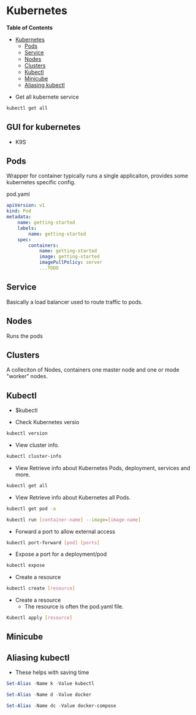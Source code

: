 # Kubernetes
<!-- markdown-toc start - Don't edit this section. Run M-x markdown-toc-refresh-toc -->
**Table of Contents**

- [Kubernetes](#kubernetes)
    - [Pods](#pods)
    - [Service](#service)
    - [Nodes](#nodes)
    - [Clusters](#clusters)
    - [Kubectl](#kubectl)
    - [Minicube](#minicube)
    - [Aliasing kubectl](#aliasing-kubectl)

<!-- markdown-toc end -->

* Get all kubernete service
```ps1
kubectl get all
```

## GUI for kubernetes
* K9S

## Pods
 Wrapper for container typically runs a single applicaiton, provides some kubernetes specific config.

pod.yaml

```yaml
apiVersion: v1
kind: Pod
metadata:
    name: getting-started
    labels:
        name: getting-started
    spec:
        containers:
            name: getting-started
            image: getting-started
            imagePullPolicy: server
            ...TODO
```


## Service
Basically a load balancer used to route traffic to pods.

## Nodes
Runs the pods

## Clusters
A colleciton of Nodes, containers  one master node and one or mode "worker" nodes.

## Kubectl
* $kubectl

* Check Kubernetes versio
```sh
kubectl version
```

* View cluster info.
```sh
kubectl cluster-info
```


* View Retrieve info about Kubernetes Pods, deployment, services and more.

```sh
kubectl get all
```


* View Retrieve info about Kubernetes all Pods.

```sh
kubectl get pod -a
```

```sh
kubectl run [container-name] --image=[image-name]
```

* Forward a port to allow external access
```sh
kubectl port-forward [pod] [ports]
```


* Expose a port for a deployment/pod
```sh
kubectl expose
```


* Create a resource
```sh
kubectl create [resource]
```


* Create a resource
    * The resource is often the pod.yaml file.
```sh
Kubectl apply [resource]
```

## Minicube

## Aliasing kubectl
* These helps with saving time

```ps1
Set-Alias -Name k -Value kubectl
```


```ps1
Set-Alias -Name d -Value docker
```

```ps1
Set-Alias -Name dc -Value docker-compose
```

